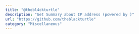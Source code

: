 ```yaml
---
title: "@thebl4ckturtle"
description: "Get Summary about IP address (powered by )"
url: "https://github.com/theblackturtle"
category: "Miscellaneous"
---
```


